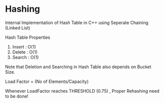 # Hashing
Internal Implementation of Hash Table in C++ using Seperate Chaining (Linked List)


Hash Table Properties 

1) Insert : O(1)
2) Delete : O(1)
3) Search : O(1)

Note that Deletion and Searching in Hash Table also depends on Bucket Size.

Load Factor = (No of Elements/Capacity)

Whenever LoadFactor reaches THRESHOLD (0.75) , Proper Rehashing need to be done!
